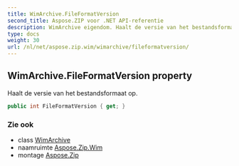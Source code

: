 ```yaml
---
title: WimArchive.FileFormatVersion
second_title: Aspose.ZIP voor .NET API-referentie
description: WimArchive eigendom. Haalt de versie van het bestandsformaat op.
type: docs
weight: 30
url: /nl/net/aspose.zip.wim/wimarchive/fileformatversion/
---
```

## WimArchive.FileFormatVersion property

Haalt de versie van het bestandsformaat op.

```csharp
public int FileFormatVersion { get; }
```

### Zie ook

* class [WimArchive](../)
* naamruimte [Aspose.Zip.Wim](../../wimarchive/)
* montage [Aspose.Zip](../../../)


